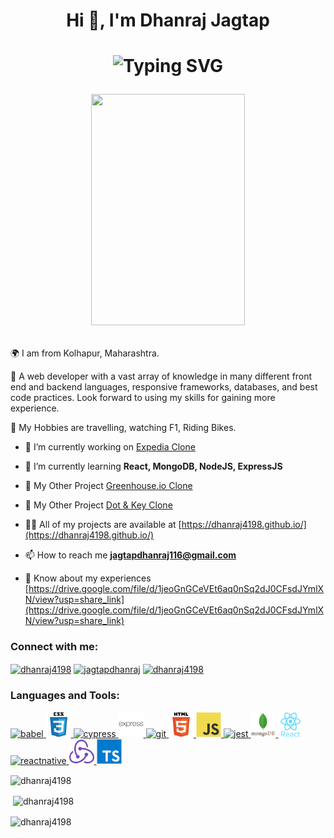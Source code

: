 <h1 align="center">Hi 👋, I'm Dhanraj Jagtap</h1>
<h1 align='center'>
    <img  src='https://readme-typing-svg.demolab.com/?font=Fira+Code&size=24&duration=4000&pause=1000&color=blue&background=FFFFFF00&width=500&height=51&lines=Full+Stack+Web+Developer;Rising+Mern+Developer;Always+Learning+New+Things' alt="Typing SVG"/>
   
   <img 
src="https://camo.githubusercontent.com/3c71cd667843b03dec7f3fc08e01b60675050b75cfac4a7b496c85492a0996e5/68747470733a2f2f692e70696e696d672e636f6d2f6f726967696e616c732f39312f36622f31632f39313662316330623937383861643837623963636466633731626264616466332e676966" width="70%" height="370px"/>
   
  
</h1>
 🌍 I am from Kolhapur, Maharashtra.
 
 
 👀  A web developer with a vast array of knowledge in many different front end and backend languages, responsive frameworks, databases, and best code practices. Look      forward to using my skills for gaining more experience.
 
 🎨 My Hobbies are travelling, watching F1, Riding Bikes.
 
- 🔭 I’m currently working on [Expedia Clone](https://allseasonhotels.vercel.app/)

- 🌱 I’m currently learning **React, MongoDB, NodeJS, ExpressJS**

- 🔭 My Other Project [Greenhouse.io Clone](https://greenhouse-clone-dhanraj-jagtap.netlify.app/)

- 🔭 My Other Project [Dot & Key Clone](https://dot-and-key-dhanraj-jagtap.netlify.app/)

- 👨‍💻 All of my projects are available at [https://dhanraj4198.github.io/](https://dhanraj4198.github.io/)

- 📫 How to reach me **jagtapdhanraj116@gmail.com**

- 📄 Know about my experiences [https://drive.google.com/file/d/1jeoGnGCeVEt6aq0nSq2dJ0CFsdJYmlXN/view?usp=share_link](https://drive.google.com/file/d/1jeoGnGCeVEt6aq0nSq2dJ0CFsdJYmlXN/view?usp=share_link)

<h3 align="left">Connect with me:</h3>
<p align="left">
<a href="https://codepen.io/dhanraj4198" target="blank"><img align="center" src="https://raw.githubusercontent.com/rahuldkjain/github-profile-readme-generator/master/src/images/icons/Social/codepen.svg" alt="dhanraj4198" height="30" width="40" /></a>
<a href="https://linkedin.com/in/jagtapdhanraj" target="blank"><img align="center" src="https://raw.githubusercontent.com/rahuldkjain/github-profile-readme-generator/master/src/images/icons/Social/linked-in-alt.svg" alt="jagtapdhanraj" height="30" width="40" /></a>
<a href="https://codesandbox.com/dhanraj4198" target="blank"><img align="center" src="https://raw.githubusercontent.com/rahuldkjain/github-profile-readme-generator/master/src/images/icons/Social/codesandbox.svg" alt="dhanraj4198" height="30" width="40" /></a>
</p>

<h3 align="left">Languages and Tools:</h3>
<p align="left"> <a margin="10%" href="https://babeljs.io/" target="_blank" rel="noreferrer"> <img src="https://www.vectorlogo.zone/logos/babeljs/babeljs-icon.svg" alt="babel" width="40" height="40"/> </a> <a href="https://www.w3schools.com/css/" target="_blank" rel="noreferrer"> <img src="https://raw.githubusercontent.com/devicons/devicon/master/icons/css3/css3-original-wordmark.svg" alt="css3" width="40" height="40"/> </a> <a href="https://www.cypress.io" target="_blank" rel="noreferrer"> <img src="https://raw.githubusercontent.com/simple-icons/simple-icons/6e46ec1fc23b60c8fd0d2f2ff46db82e16dbd75f/icons/cypress.svg" alt="cypress" width="40" height="40"/> </a> <a href="https://expressjs.com" target="_blank" rel="noreferrer"> <img src="https://raw.githubusercontent.com/devicons/devicon/master/icons/express/express-original-wordmark.svg" alt="express" width="40" height="40"/> </a> <a href="https://git-scm.com/" target="_blank" rel="noreferrer"> <img src="https://www.vectorlogo.zone/logos/git-scm/git-scm-icon.svg" alt="git" width="40" height="40"/> </a> <a href="https://www.w3.org/html/" target="_blank" rel="noreferrer"> <img src="https://raw.githubusercontent.com/devicons/devicon/master/icons/html5/html5-original-wordmark.svg" alt="html5" width="40" height="40"/> </a> <a href="https://developer.mozilla.org/en-US/docs/Web/JavaScript" target="_blank" rel="noreferrer"> <img src="https://raw.githubusercontent.com/devicons/devicon/master/icons/javascript/javascript-original.svg" alt="javascript" width="40" height="40"/> </a> <a href="https://jestjs.io" target="_blank" rel="noreferrer"> <img src="https://www.vectorlogo.zone/logos/jestjsio/jestjsio-icon.svg" alt="jest" width="40" height="40"/> </a> <a href="https://www.mongodb.com/" target="_blank" rel="noreferrer"> <img src="https://raw.githubusercontent.com/devicons/devicon/master/icons/mongodb/mongodb-original-wordmark.svg" alt="mongodb" width="40" height="40"/> </a> <a href="https://reactjs.org/" target="_blank" rel="noreferrer"> <img src="https://raw.githubusercontent.com/devicons/devicon/master/icons/react/react-original-wordmark.svg" alt="react" width="40" height="40"/> </a> <a href="https://reactnative.dev/" target="_blank" rel="noreferrer"> <img src="https://reactnative.dev/img/header_logo.svg" alt="reactnative" width="40" height="40"/> </a> <a href="https://redux.js.org" target="_blank" rel="noreferrer"> <img src="https://raw.githubusercontent.com/devicons/devicon/master/icons/redux/redux-original.svg" alt="redux" width="40" height="40"/> </a> <a href="https://www.typescriptlang.org/" target="_blank" rel="noreferrer"> <img src="https://raw.githubusercontent.com/devicons/devicon/master/icons/typescript/typescript-original.svg" alt="typescript" width="40" height="40"/> </a> </p>

<p><img align="center" src="https://github-readme-stats.vercel.app/api/top-langs?username=dhanraj4198&show_icons=true&locale=en&layout=compact" alt="dhanraj4198" /></p>
<p>&nbsp;<img align="center" src="https://github-readme-stats.vercel.app/api?username=dhanraj4198&show_icons=true&locale=en" alt="dhanraj4198" /></p>
<p><img align="center" src="https://github-readme-streak-stats.herokuapp.com/?user=dhanraj4198&" alt="dhanraj4198" /></p>
